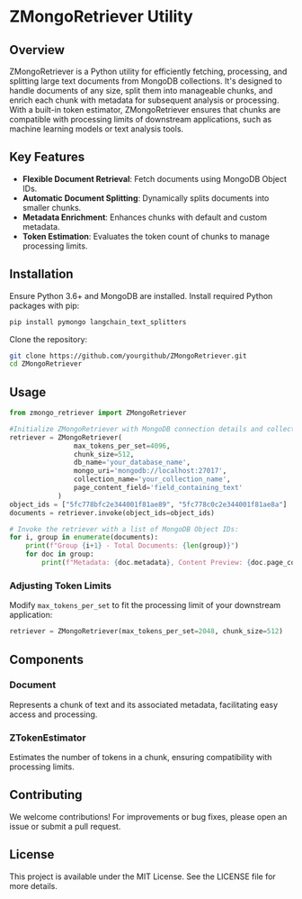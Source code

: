 # ZMongoRetriever Utility

## Overview

ZMongoRetriever is a Python utility for efficiently fetching, processing, and splitting large text documents from MongoDB collections. It's designed to handle documents of any size, split them into manageable chunks, and enrich each chunk with metadata for subsequent analysis or processing. With a built-in token estimator, ZMongoRetriever ensures that chunks are compatible with processing limits of downstream applications, such as machine learning models or text analysis tools.

## Key Features

- **Flexible Document Retrieval**: Fetch documents using MongoDB Object IDs.
- **Automatic Document Splitting**: Dynamically splits documents into smaller chunks.
- **Metadata Enrichment**: Enhances chunks with default and custom metadata.
- **Token Estimation**: Evaluates the token count of chunks to manage processing limits.

## Installation

Ensure Python 3.6+ and MongoDB are installed. Install required Python packages with pip:

```bash
pip install pymongo langchain_text_splitters
```

Clone the repository:

```bash
git clone https://github.com/yourgithub/ZMongoRetriever.git
cd ZMongoRetriever
```

## Usage


```python
from zmongo_retriever import ZMongoRetriever

#Initialize ZMongoRetriever with MongoDB connection details and collection information:
retriever = ZMongoRetriever(
                max_tokens_per_set=4096,
                chunk_size=512,
                db_name='your_database_name',
                mongo_uri='mongodb://localhost:27017',
                collection_name='your_collection_name',
                page_content_field='field_containing_text'
            )
object_ids = ["5fc778bfc2e344001f81ae89", "5fc778c0c2e344001f81ae8a"]
documents = retriever.invoke(object_ids=object_ids)

# Invoke the retriever with a list of MongoDB Object IDs:
for i, group in enumerate(documents):
    print(f"Group {i+1} - Total Documents: {len(group)}")
    for doc in group:
        print(f"Metadata: {doc.metadata}, Content Preview: {doc.page_content[:100]}...")
```


### Adjusting Token Limits

Modify `max_tokens_per_set` to fit the processing limit of your downstream application:

```python
retriever = ZMongoRetriever(max_tokens_per_set=2048, chunk_size=512)
```

## Components

### Document

Represents a chunk of text and its associated metadata, facilitating easy access and processing.

### ZTokenEstimator

Estimates the number of tokens in a chunk, ensuring compatibility with processing limits.

## Contributing

We welcome contributions! For improvements or bug fixes, please open an issue or submit a pull request.

## License

This project is available under the MIT License. See the LICENSE file for more details.